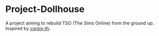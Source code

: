 Project-Dollhouse
=================

A project aiming to rebuild TSO (The Sims Online) from the ground up. Inspired by [corsix-th](https://github.com/CorsixTH).
